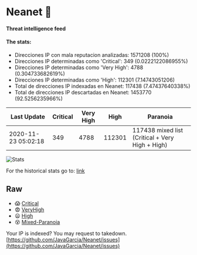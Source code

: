 # Neanet :hocho:
#### Threat intelligence feed
#### The stats:

- Direcciones IP con mala reputacion analizadas: 1571208 (100%)
- Direcciones IP determinadas como 'Critical':  349 (0.0222122086955%)
- Direcciones IP determinadas como 'Very High':  4788 (0.304733682619%)
- Direcciones IP determinadas como 'High':  112301 (7.14743051206)
- Total de direcciones IP indexadas en Neanet:  117438 (7.47437640338%)
- Total de direcciones IP descartadas en Neanet:  1453770 (92.5256235966%)

| Last Update | Critical | Very High | High | Paranoia |
| --- | --- | --- | --- | --- |
| 2020-11-23 05:02:18 | 349 | 4788 | 112301 | 117438 mixed list (Critical + Very High + High)|

![Stats](https://docs.google.com/spreadsheets/d/e/2PACX-1vSnaNMIXVabIpDJjufMlzH7poXnshF3mgd8Is1g9ytUEzVsP5my4Trn8f-xkoLLQ38xpL3HtmUexLo6/pubchart?oid=501124687&format=image)

For the historical stats go to: [link](/stats.csv)
## Raw
- :scream: [Critical](https://raw.githubusercontent.com/JavaGarcia/Neanet/master/blacklists/neanet_critical.txt)
- :fearful: [VeryHigh](https://raw.githubusercontent.com/JavaGarcia/Neanet/master/blacklists/neanet_veryHigh.txtt)
- :frowning: [High](https://raw.githubusercontent.com/JavaGarcia/Neanet/master/blacklists/neanet_high.txt)
- :dizzy_face: [Mixed-Paranoia](https://raw.githubusercontent.com/JavaGarcia/Neanet/master/blacklists/neanet_all.txt)


Your IP is indexed? You may request to takedown. [https://github.com/JavaGarcia/Neanet/issues](https://github.com/JavaGarcia/Neanet/issues)





































































































































































































































































































































































































































































































































































































































































































































































































































































































































































































































































































































































































































































































































































































































































































































































































































































































































































































































































































































































































































































































































































































































































































































































































































